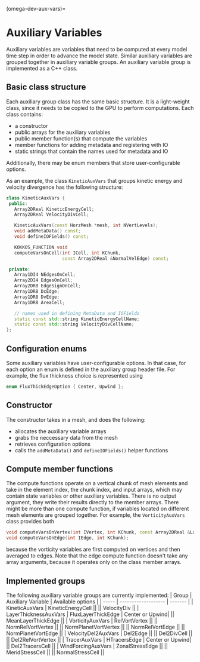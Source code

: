 (omega-dev-aux-vars)=

# Auxiliary Variables

Auxiliary variables are variables that need to be computed at every model time
step in order to advance the model state. Similar auxiliary variables are
grouped together in auxiliary variable groups. An auxiliary variable group is
implemented as a C++ class.

## Basic class structure

Each auxiliary group class has the same basic structure. It is a light-weight
class, since it needs to be copied to the GPU to perform computations. Each
class contains:
 - a constructor
 - public arrays for the auxiliary variables
 - public member function(s) that compute the variables
 - member functions for adding metadata and registering with IO
 - static strings that contain the names used for metadata and IO

Additionally, there may be enum members that store user-configurable options.

As an example, the class `KineticAuxVars` that groups kinetic energy and
velocity divergence has the following structure:
```c++
class KineticAuxVars {
 public:
   Array2DReal KineticEnergyCell;
   Array2DReal VelocityDivCell;

   KineticAuxVars(const HorzMesh *mesh, int NVertLevels);
   void addMetaData() const;
   void defineIOFields() const;

   KOKKOS_FUNCTION void
   computeVarsOnCell(int ICell, int KChunk,
                     const Array2DReal &NormalVelEdge) const;

 private:
   Array1DI4 NEdgesOnCell;
   Array2DI4 EdgesOnCell;
   Array2DR8 EdgeSignOnCell;
   Array1DR8 DcEdge;
   Array1DR8 DvEdge;
   Array1DR8 AreaCell;

   // names used in defining MetaData and IOFields
   static const std::string KineticEnergyCellName;
   static const std::string VelocityDivCellName;
};
```

## Configuration enums

Some auxiliary variables have user-configurable options. In that case, for each
option an enum is defined in the auxiliary group header file. For example, the
flux thickness choice is represented using
```c++
enum FluxThickEdgeOption { Center, Upwind };
```

## Constructor

The constructor takes in a mesh, and does the following:
- allocates the auxiliary variable arrays
- grabs the neccessary data from the mesh
- retrieves configuration options
- calls the `addMetaData()` and `defineIOFields()` helper functions

## Compute member functions

The compute functions operate on a vertical chunk of mesh elements and take in
the element index, the chunk index, and input arrays, which may contain state
variables or other auxiliary variables. There is no output argument, they write
their results directly to the member arrays. There might be more than one
compute function, if variables located on different mesh elements are grouped
together. For example, the `VorticityAuxVars` class provides both
```c++
void computeVarsOnVertex(int IVertex, int KChunk, const Array2DReal &LayerThickCell, const Array2DReal &NormalVelEdge);
void computeVarsOnEdge(int IEdge, int KChunk);
```
because the vorticity variables are first computed on vertices and then
averaged to edges. Note that the edge compute function doesn't take any array
arguments, because it operates only on the class member arrays.

## Implemented groups
The following auxiliary variable groups are currently implemented:
| Group | Auxiliary Variable | Available options |
| ----- | ------------------- | ------- |
| KineticAuxVars | KineticEnergyCell ||
|| VelocityDiv ||
| LayerThicknessAuxVars | FluxLayerThickEdge | Center or Upwind|
|| MeanLayerThickEdge ||
| VorticityAuxVars |  RelVortVertex ||
||  NormRelVortVertex ||
||  NormPlanetVortVertex ||
||  NormRelVortEdge ||
||  NormPlanetVortEdge ||
| VelocityDel2AuxVars |  Del2Edge ||
||  Del2DivCell ||
||  Del2RelVortVertex ||
| TracerAuxVars | HTracersEdge | Center or Upwind|
|| Del2TracersCell ||
| WindForcingAuxVars |  ZonalStressEdge ||
||  MeridStressCell ||
||  NormalStressCell ||
